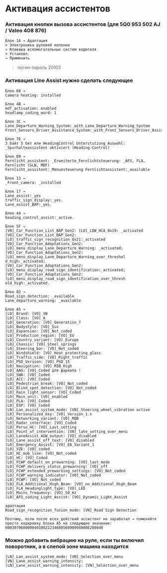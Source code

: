 # Активация ассистентов

### Активация кнопки вызова ассистентов (для 5Q0 953 502 AJ / Valeo 408 876)

	Блок 16 → Адаптация
	> Электроника рулевой колонки
    > Клавиша вспомогательных систем водителя
	> Установл.
	→ Применить

> логин-пароль 20103

### Активация Line Assist нужно сделать следующее

    Блок 08 →
    Camera heating: installed
    
    Блок 4B →
    mdf_activation: enabled
    headlamp_coding_word: 1
    
    Блок 3C →
    Lane_Departure_Warning_System:_with_Lane_Departure_Warning_System
    Front_Sensors_Driver_Assistance_System:_with_Front_Sensors_Driver_Assistance_System
    
    Блок 76 →
    3 байт 5 бит или HeadingControl Unterstutzung Auswahl: _Spurhalteassistent aktiviert (Heading-Control)
    
    Блок 09 →
    Fernlicht_assistent: _Erweiterte_Fernlichtsteuerung: _AFS, FLA, Fernlicht (GLW, MDF)
    Fernlicht_assistent:_Menuesteuerung Fernlichtassistent:_available
    
    Блок 13 →
    _Front_camera: _installed
    
    Блок 17 →
    Lane_assist:_yes
    traffic_sign_display:_yes.
    Lane_assist_BAP:_yes.
    
    Блок 44 →
    heading_control_assist:_active.
    
    Блок 5F →
    [VO]_Car_Function_List_BAP_Gen2: [LO]_LDW_HCA_0x19: _activated
    [VO]_Car_Function_List_BAP_Gen2: [LO]_traffic_sign_recognition_0x21:_activated
    [VO]_Car_Function_Adaptations_Gen2: [LO]_menu_display_Lane_Departure_Warning: _activated;
    [VO]_Car_Function_Adaptations_Gen2: [LO]_menu_display_Lane_Departure_Warning_over_threshol d_high:_activated;
    [VO]_Car_Function_Adaptations_Gen2: [LO]_menu_display_road_sign_identification:_activated;
    [VO]_Car_Function_Adaptations_Gen2: [LO]_menu_display_road_sign_identification_over_thresh old_high:_activated.
    
    Блок 82 →
    Road_sign_detection: _available
    Lane_departure_warning: _available
    
    Блок A5 →
    [LO]_Brand: [VO]_VW
    [LO]_Class: [VO]_A
    [LO]_Generation: [VO]_Generation_7
    [LO]_Bodystyle: [VO]_Suv
    [LO]_Expansion: [VO]_Not_coded
    [LO]_Production_region: [VO]_EU
    [LO]_Country_variant: [VO]_Europe
    [LO]_Chassis: [VO]_Steel_springs
    [LO]_Steering_bar: [VO]_Not_coded
    [LO]_Windshield: [VO]_Heat_protecting_glass
    [LO]_Traffic_side: [VO]_Right_traffic
    [LO]_PSD_Version: [VO]_PSD_15
    [LO]_Navigation: [VO]_MIB_High
    [LO]_AAG: [VO]_Coded для фаркопа !
    [LO]_SWA: [VO]_Coded
    [LO]_ACC: [VO]_Coded
    [LO]_Pedestrian_break: [VO]_Not_coded
    [LO]_Blind_spot_detection: [VO]_Not_coded
    [LO]_Rain_light_sensor: [VO]_Coded
    [LO]_Main_unit: [VO]_enabled
    [LO]_PLA: [VO]_Coded
    [LO]_ESP: [VO]_Coded
    [LN]_Lan_assist_system_mode: [VN]_Steering_wheel_vibration active
    [LO]_Personalized_key: [VO]_Version_1.x
    [LO]_Networking_variant: [VO]_MQB
    [LO]_Radar_interface: [VO]_Coded
    [LO]_Perso_HC: [VO]_Last_setting
    [LO]_Point_of_intervention: [VN]_late_setting_over_menu
    [LO]_LaneAssist_AGW_output: [VO]_disabled
    [LO]_Lane_assist_off_text: [VO]_disabled
    [LO]_Emergency_Assist: [VO]_EA_Variant_1
    [LO]_VZE: [VO]_coded
    [LO]_HC_mob_line: [VO]_Not_coded
    [LO]_HC: [VO]_Coded
    [LO]_FCWP_default_on_prewarning: [VO]_last_mode
    [LO]_FCWP_delivery_status_prewarning: [VO]_off
    [LO]_FCWP_extended_prewarning_settings: [VO]_Not_coded
    [LO]_FCWP_warning_indicator: [VO]_Not_coded
    [LO]_FCWP: [VO]_Not_coded
    [LO]_FLA_Additional_High_Beam: [VO]_no_Additional_High_Beam
    [LO]_FLA_Headinglight_type: [VO]_LED
    [LO]_Mains_frequency: [VO]_50_Hz
    [LO]_AFS_coding_Light_Assist: [VO]_Dynamic_Light_Assist
    
    адаптация
    Road_sign_recognition_fusion_mode: [VN]_Road Sign Detection
    
    Поэтому, если после всех действий ассистент не заработал → поменяйте просто кодировку блока А5 на следующее значение: 
    0003070600000401002223468050890094000E200040

### Можно добавить вибрацию на руле, если ты включил поворотник, а в слепой зоне машина находится

    [LN]_Lan_assist_system_mode: [VN]_Selection_over_menu 
    [VN]_Lane_assist_warning_intensity: 
    [LN]_Lane_assist_warning_intensity: [VN]_Selection_over_menu

